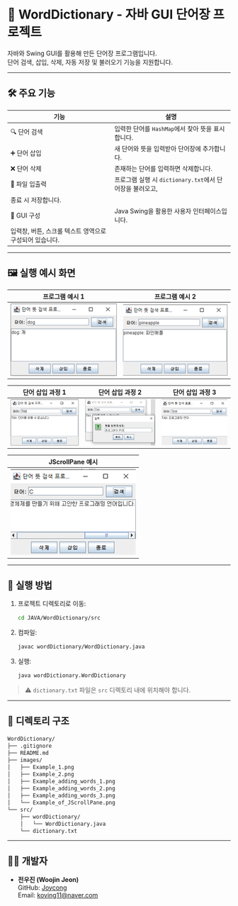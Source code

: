 # 📘 WordDictionary - 자바 GUI 단어장 프로젝트

자바와 Swing GUI를 활용해 만든 단어장 프로그램입니다.  
단어 검색, 삽입, 삭제, 자동 저장 및 불러오기 기능을 지원합니다.

---

## 🛠️ 주요 기능

| 기능               | 설명                                                                 |
|------------------|----------------------------------------------------------------------|
| 🔍 단어 검색       | 입력한 단어를 `HashMap`에서 찾아 뜻을 표시합니다.                  |
| ➕ 단어 삽입       | 새 단어와 뜻을 입력받아 단어장에 추가합니다.                       |
| ❌ 단어 삭제       | 존재하는 단어를 입력하면 삭제합니다.                                |
| 💾 파일 입출력     | 프로그램 실행 시 `dictionary.txt`에서 단어장을 불러오고,  
종료 시 저장합니다. |
| 🎨 GUI 구성        | Java Swing을 활용한 사용자 인터페이스입니다.  
입력창, 버튼, 스크롤 텍스트 영역으로 구성되어 있습니다. |

---

## 🖼️ 실행 예시 화면

| 프로그램 예시 1 | 프로그램 예시 2 |
|----------------|----------------|
| ![예시1](images/Example_1.png) | ![예시2](images/Example_2.png) |

| 단어 삽입 과정 1 | 단어 삽입 과정 2 | 단어 삽입 과정 3 |
|------------------|------------------|------------------|
| ![삽입1](images/Example_adding_words_1.png) | ![삽입2](images/Example_adding_words_2.png) | ![삽입3](images/Example_adding_words_3.png) |

| JScrollPane 예시 |
|------------------|
| ![스크롤](images/Example_of_JScrollPane.png) |

---

## 🚀 실행 방법

1. 프로젝트 디렉토리로 이동:  
   ```bash
   cd JAVA/WordDictionary/src
   ```

2. 컴파일:  
   ```bash
   javac wordDictionary/WordDictionary.java
   ```

3. 실행:  
   ```bash
   java wordDictionary.WordDictionary
   ```

> ⚠️ `dictionary.txt` 파일은 `src` 디렉토리 내에 위치해야 합니다.

---

## 📁 디렉토리 구조

```
WordDictionary/
├── .gitignore
├── README.md
├── images/
│   ├── Example_1.png
│   ├── Example_2.png
│   ├── Example_adding_words_1.png
│   ├── Example_adding_words_2.png
│   ├── Example_adding_words_3.png
│   └── Example_of_JScrollPane.png
└── src/
    ├── wordDictionary/
    │   └── WordDictionary.java
    └── dictionary.txt
```

---

## 🙋‍♂️ 개발자

- **전우진 (Woojin Jeon)**  
  GitHub: [Joycong](https://github.com/Joycong)  
  Email: koving11@naver.com